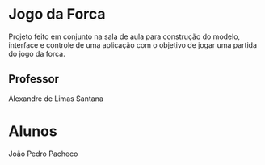 # Jogo da Forca

Projeto feito em conjunto na sala de aula para construção do modelo, interface e controle de uma aplicação com o objetivo de jogar uma partida do jogo da forca.

## Professor
Alexandre de Limas Santana

# Alunos
João Pedro Pacheco